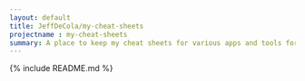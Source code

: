 ```yaml
---
layout: default
title: JeffDeCola/my-cheat-sheets
projectname : my-cheat-sheets
summary: A place to keep my cheat sheets for various apps and tools for the goal of creating a service.
---
```


{% include README.md %}
